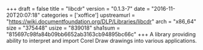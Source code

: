 +++
draft = false
title = "libcdr"
version = "0.1.3-7"
date = "2016-11-20T20:07:18"
categories = ['xoffice']
upstreamurl = "https://wiki.documentfoundation.org/DLP/Libraries/libcdr"
arch = "x86_64"
size = "375448"
usize = "839018"
sha1sum = "815697c98fa84b09bb6652ab3163cb94895bc66c"
+++
A library providing ability to interpret and import Corel Draw drawings into various applications.